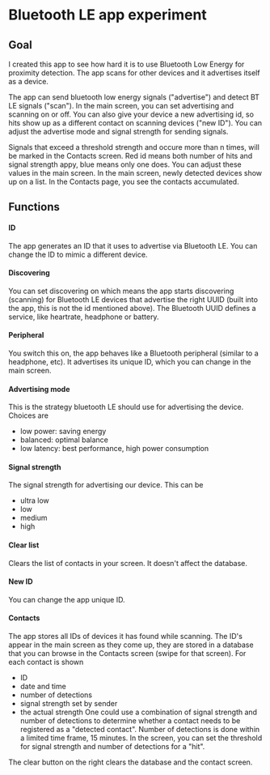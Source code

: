 # Bluetooth LE app experiment

## Goal
I created this app to see how hard it is to use Bluetooth Low Energy for proximity detection. The app scans for
other devices and it advertises itself as a device.

The app can send bluetooth low energy signals (\"advertise\") and detect BT LE signals (\"scan\").
In the main screen, you can set advertising and scanning on or off. 
You can also give your device a new advertising id, so hits show up as a different 
contact on scanning devices (\"new ID\").
You can adjust the advertise mode and signal strength for sending signals.

Signals that exceed a threshold strength and occure more than n times, will be marked 
in the Contacts screen. Red id means both number of hits and signal strength appy, 
blue means only one does.
You can adjust these values in the main screen. In the main screen, newly detected 
devices show up on a list. In the Contacts page, you see the contacts accumulated.

## Functions
#### ID
The app generates an ID that it uses to advertise via Bluetooth LE. You can change the 
ID to mimic a different device.

#### Discovering
You can set discovering on which means the app starts discovering (scanning) for Bluetooth 
LE devices that advertise the right UUID (built into the app, this is not the id mentioned above). 
The Bluetooth UUID defines a service, like heartrate, headphone or battery.
 
 #### Peripheral
 You switch this on, the app behaves like a Bluetooth peripheral (similar to a headphone, etc). 
 It advertises its unique ID, which you can change in the main screen.
 
 #### Advertising mode
 This is the strategy bluetooth LE should use for advertising the device. Choices are
 - low power: saving energy
 - balanced: optimal balance 
 - low latency: best performance, high power consumption

 #### Signal strength
 The signal strength for advertising our device. This can be 
 - ultra low
 - low
 - medium
 - high
 
 #### Clear list
 Clears the list of contacts in your screen. It doesn't affect the database.
 
 #### New ID
 You can change the app unique ID.
 
 #### Contacts
 The app stores all IDs of devices it has found while scanning. The ID's appear in the main screen
 as they come up, they are stored in a database that you can browse in the Contacts screen (swipe 
 for that screen).
 For each contact is shown
 - ID
 - date and time
 - number of detections
 - signal strength set by sender
 - the actual strength
 One could use a combination of signal strength and number of detections to determine whether 
 a contact needs to be registered as a "detected contact". Number of detections is done within 
 a limited time frame, 15 minutes.
 In the screen, you can set the threshold for signal strength and number of detections for a "hit". 
 
 The clear button on the right clears the database and the contact screen. 
 

